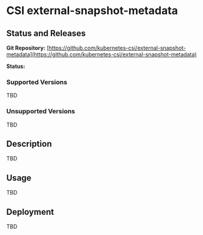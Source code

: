 # CSI external-snapshot-metadata

## Status and Releases

**Git Repository:** [https://github.com/kubernetes-csi/external-snapshot-metadata](https://github.com/kubernetes-csi/external-snapshot-metadata)

**Status:**

### Supported Versions

TBD

### Unsupported Versions

TBD

## Description

TBD

## Usage

TBD

## Deployment

TBD
